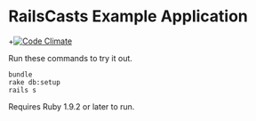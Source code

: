 # RailsCasts Example Application

+[![Code Climate](https://codeclimate.com/github/ecolell/screencaster.png)](https://codeclimate.com/github/ecolell/screencaster)

Run these commands to try it out.

```
bundle
rake db:setup
rails s
```

Requires Ruby 1.9.2 or later to run.
